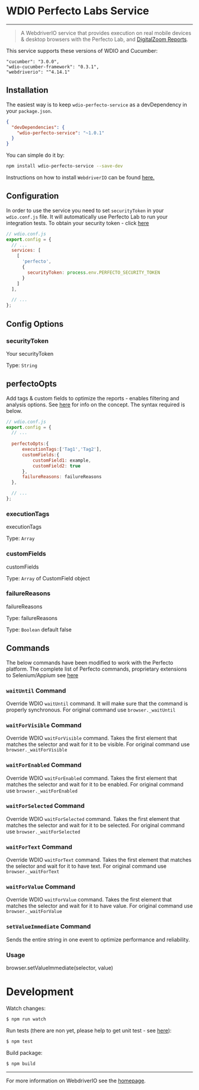 WDIO Perfecto Labs Service
=======================

***

> A WebdriverIO service that provides execution on real mobile devices & desktop browsers with the  Perfecto Lab, and [DigitalZoom Reports](https://developers.perfectomobile.com/display/PD/DigitalZoom+Reporting).
 
This service supports these versions of WDIO and Cucumber: 
    
    "cucumber": "3.0.0",
    "wdio-cucumber-framework": "0.3.1",
    "webdriverio": "^4.14.1"

## Installation
The easiest way is to keep `wdio-perfecto-service` as a devDependency in your `package.json`.

```json
{
  "devDependencies": {
    "wdio-perfecto-service": "~1.0.1"
  }
}
```

You can simple do it by:

```bash
npm install wdio-perfecto-service --save-dev
```

Instructions on how to install `WebdriverIO` can be found [here.](http://webdriver.io/guide/getstarted/install.html)

## Configuration

In order to use the service you need to set `securityToken` in your `wdio.conf.js` file. It will automatically
use Perfecto Lab to run your integration tests. 
To obtain your security token - click [here](https://developers.perfectomobile.com/display/PD/Security+Token)

```js
// wdio.conf.js
export.config = {
  // ...
  services: [
    [
      'perfecto',
      {
        securityToken: process.env.PERFECTO_SECURITY_TOKEN
      }
    ]
  ],

  // ...
};
```

## Config Options

### securityToken
Your securityToken 

Type: `String`

## perfectoOpts
Add tags & custom fields to optimize the reports - enables filtering and analysis options. 
See [here](https://developers.perfectomobile.com/display/PD/Basic+Test+Result+Concepts) for info on the concept. The syntax required is below. 

```js
// wdio.conf.js
export.config = {
  // ...
  
  perfectoOpts:{
      executionTags:['Tag1','Tag2'],
      customFields:{
          customField1: example,
          customField2: true
      },
      failureReasons: failureReasons
  },

  // ...
};
```
### executionTags
executionTags 

Type: `Array`

### customFields
customFields 

Type: `Array` of CustomField object

### failureReasons
failureReasons

Type: failureReasons 

Type: `Boolean` default false

## Commands

The below commands have been modified to work with the Perfecto platform. 
The complete list of Perfecto commands, proprietary extensions to Selenium/Appium see [here](https://developers.perfectomobile.com/display/PD/Perfecto+Commands)

### ```waitUntil``` Command
Override  WDIO ```waitUntil``` command. It will make sure that the command is properly synchronous. For original command use ```browser._waitUntil``` 
### ```waitForVisible``` Command
Override  WDIO ```waitForVisible``` command. Takes the first element that matches the selector and wait for it to be visible. For original command use ```browser._waitForVisible``` 
### ```waitForEnabled``` Command
Override  WDIO ```waitForEnabled``` command. Takes the first element that matches the selector and wait for it to be enabled. For original command use ```browser._waitForEnabled``` 
### ```waitForSelected``` Command
Override  WDIO ```waitForSelected``` command. Takes the first element that matches the selector and wait for it to be selected. For original command use ```browser._waitForSelected``` 
### ```waitForText``` Command
Override  WDIO ```waitForText``` command. Takes the first element that matches the selector and wait for it to have text. For original command use ```browser._waitForText``` 
### ```waitForValue``` Command
Override  WDIO ```waitForValue``` command. Takes the first element that matches the selector and wait for it to have value. For original command use ```browser._waitForValue``` 
### ```setValueImmediate``` Command 
Sends the entire string in one event to optimize performance and reliability. 
### Usage
browser.setValueImmediate(selector, value)  

  
# Development
Watch changes:

```sh
$ npm run watch
```

Run tests (there are non yet, please help to get unit test - see [here](https://github.com/webdriverio/wdio-perfecto-service/issues/1)):

```sh
$ npm test
```

Build package:

```sh
$ npm build
```

----

For more information on WebdriverIO see the [homepage](http://webdriver.io).
